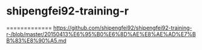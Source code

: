 # shipengfei92-training-r
=============
https://github.com/shipengfei92/shipengfei92-training-r-/blob/master/20150413%E6%95%B0%E6%8D%AE%E8%AE%AD%E7%BB%83%E8%90%A5.md
